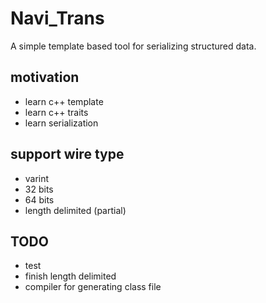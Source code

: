 # Navi_Trans
A simple template based tool for serializing structured data.

## motivation
* learn c++ template
* learn c++ traits
* learn serialization

## support wire type
* varint
* 32 bits
* 64 bits
* length delimited (partial)

## TODO
* test
* finish length delimited
* compiler for generating class file
